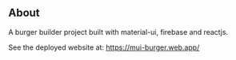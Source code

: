 ## About

A burger builder project built with material-ui, firebase and reactjs.

See the deployed website at: https://mui-burger.web.app/


